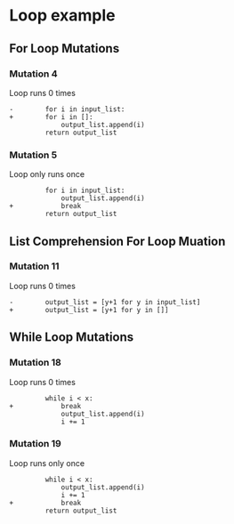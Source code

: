 # Loop example

## For Loop Mutations

### Mutation 4

Loop runs 0 times

```
-        for i in input_list: 
+        for i in []: 
             output_list.append(i)
         return output_list
```

### Mutation 5

Loop only runs once

```
         for i in input_list: 
             output_list.append(i)
+            break
         return output_list

```

## List Comprehension For Loop Muation

### Mutation 11

Loop runs 0 times

```
-        output_list = [y+1 for y in input_list]
+        output_list = [y+1 for y in []]
```

## While Loop Mutations

### Mutation 18

Loop runs 0 times

```
         while i < x:
+            break
             output_list.append(i)
             i += 1
```

### Mutation 19

Loop runs only once

```
         while i < x:
             output_list.append(i)
             i += 1
+            break
         return output_list
 
```
